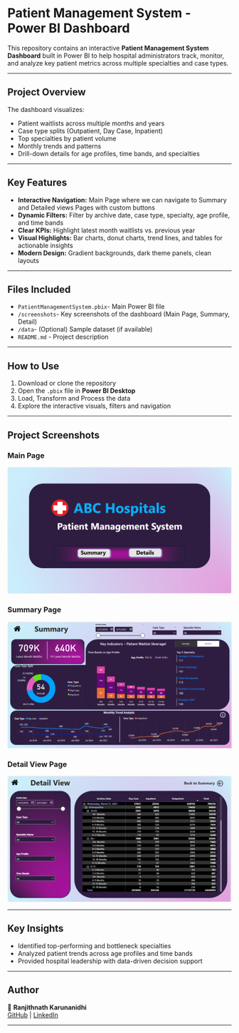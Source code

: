# Patient Management System - Power BI Dashboard

This repository contains an interactive **Patient Management System Dashboard** built in Power BI to help hospital administrators track, monitor, and analyze key patient metrics across multiple specialties and case types.

*****************************************************************

## Project Overview

The dashboard visualizes:
- Patient waitlists across multiple months and years  
- Case type splits (Outpatient, Day Case, Inpatient)  
- Top specialties by patient volume  
- Monthly trends and patterns  
- Drill-down details for age profiles, time bands, and specialties

*****************************************************************

## Key Features

- **Interactive Navigation:** Main Page where we can navigate to Summary and Detailed views Pages with custom buttons
- **Dynamic Filters:** Filter by archive date, case type, specialty, age profile, and time bands
- **Clear KPIs:** Highlight latest month waitlists vs. previous year
- **Visual Highlights:** Bar charts, donut charts, trend lines, and tables for actionable insights
- **Modern Design:** Gradient backgrounds, dark theme panels, clean layouts

*****************************************************************

## Files Included

- `PatientManagementSystem.pbix`- Main Power BI file
- `/screenshots`- Key screenshots of the dashboard (Main Page, Summary, Detail)
- `/data`- (Optional) Sample dataset (if available)
- `README.md` - Project description

*****************************************************************

## How to Use

1. Download or clone the repository  
2. Open the `.pbix` file in **Power BI Desktop**  
3. Load, Transform and Process the data   
4. Explore the interactive visuals, filters and navigation

*****************************************************************

## Project Screenshots

### Main Page
![Main](./screenshots/main_page.png)

### Summary Page
![Summary](./screenshots/summary_page.png)

### Detail View Page
![Detail](./screenshots/detail_page.png)

*****************************************************************

## Key Insights

- Identified top-performing and bottleneck specialties
- Analyzed patient trends across age profiles and time bands
- Provided hospital leadership with data-driven decision support

*****************************************************************

## Author

👤 **Ranjithnath Karunanidhi**  
[GitHub](https://github.com/Ranjithnathk) | [LinkedIn](https://www.linkedin.com/in/ranjithnathk)

*****************************************************************

